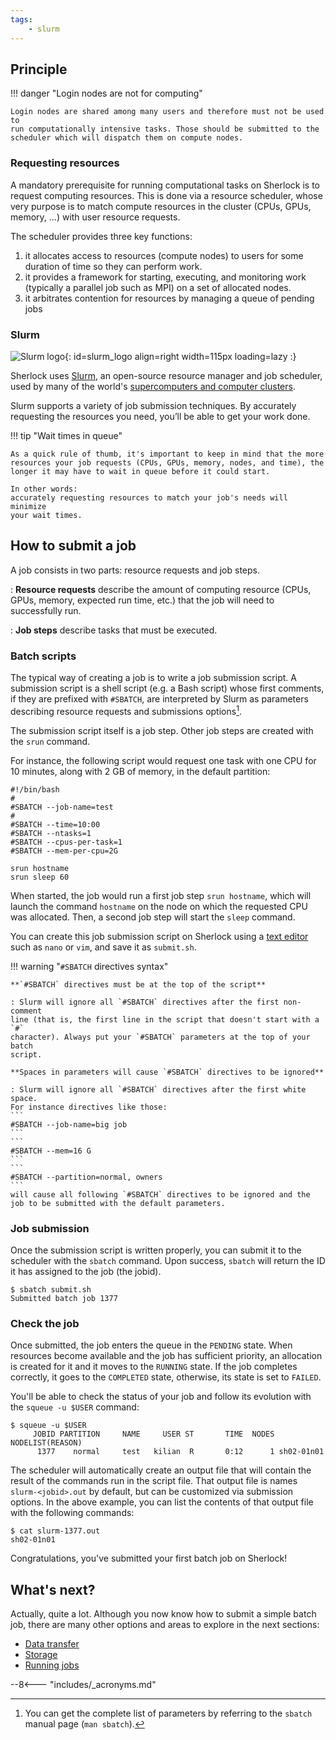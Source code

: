 ```yaml
---
tags:
    - slurm
---
```


## Principle

!!! danger "Login nodes are not for computing"

    Login nodes are shared among many users and therefore must not be used to
    run computationally intensive tasks. Those should be submitted to the
    scheduler which will dispatch them on compute nodes.

### Requesting resources

A mandatory prerequisite for running computational tasks on Sherlock is to
request computing resources. This is done via a resource scheduler, whose very
purpose is to match compute resources in the cluster (CPUs, GPUs, memory, ...)
with user resource requests.

The scheduler provides three key functions:

1. it allocates access to resources (compute nodes) to users for some duration
   of time so they can perform work.
2. it provides a framework for starting, executing, and monitoring work
   (typically a parallel job such as MPI) on a set of allocated nodes.
3. it arbitrates contention for resources by managing a queue of pending jobs


### Slurm

<!-- HTML interlude for the main page logo -->
<style>
@media only screen and (max-width: 720px) {
    #slurm_logo { display: none; }
}
</style>
![Slurm logo](https://slurm.schedmd.com/slurm_logo.png){: id=slurm_logo align=right width=115px loading=lazy :}


Sherlock uses [Slurm][url_slurm], an open-source resource manager and job
scheduler, used by many of the world's [supercomputers and computer
clusters][url_top500].


Slurm supports a variety of job submission techniques. By accurately requesting
the resources you need, you’ll be able to get your work done.

!!! tip "Wait times in queue"

    As a quick rule of thumb, it's important to keep in mind that the more
    resources your job requests (CPUs, GPUs, memory, nodes, and time), the
    longer it may have to wait in queue before it could start.

    In other words:
    accurately requesting resources to match your job's needs will minimize
    your wait times.


## How to submit a job

A job consists in two parts: resource requests and job steps.

: **Resource requests** describe the amount of computing resource (CPUs, GPUs,
memory, expected run time, etc.) that the job will need to successfully run.

: **Job steps** describe tasks that must be executed.


### Batch scripts

The typical way of creating a job is to write a job submission script. A
submission script is a shell script (e.g. a Bash script) whose first comments,
if they are prefixed with `#SBATCH`, are interpreted by Slurm as parameters
describing resource requests and submissions options[^man_sbatch].

The submission script itself is a job step. Other job steps are created with
the `srun` command.

For instance, the following script would request one task with one CPU for 10
minutes, along with 2 GB of memory, in the default partition:

``` shell
#!/bin/bash
#
#SBATCH --job-name=test
#
#SBATCH --time=10:00
#SBATCH --ntasks=1
#SBATCH --cpus-per-task=1
#SBATCH --mem-per-cpu=2G

srun hostname
srun sleep 60
```

When started, the job would run a first job step `srun hostname`, which will
launch the command `hostname` on the node on which the requested CPU was
allocated. Then, a second job step will start the `sleep` command.

You can create this job submission script on Sherlock using a [text
editor][url_texteditors] such as `nano` or `vim`, and save it as `submit.sh`.

!!! warning "`#SBATCH` directives syntax"

    **`#SBATCH` directives must be at the top of the script**

    : Slurm will ignore all `#SBATCH` directives after the first non-comment
    line (that is, the first line in the script that doesn't start with a `#`
    character). Always put your `#SBATCH` parameters at the top of your batch
    script.

    **Spaces in parameters will cause `#SBATCH` directives to be ignored**

    : Slurm will ignore all `#SBATCH` directives after the first white space.
    For instance directives like those:
    ```
    #SBATCH --job-name=big job
    ```
    ```
    #SBATCH --mem=16 G
    ```
    ```
    #SBATCH --partition=normal, owners
    ```
    will cause all following `#SBATCH` directives to be ignored and the
    job to be submitted with the default parameters.


### Job submission

Once the submission script is written properly, you can submit it to the
scheduler with the `sbatch` command. Upon success, `sbatch` will return the ID
it has assigned to the job (the jobid).

``` shell
$ sbatch submit.sh
Submitted batch job 1377
```

### Check the job

Once submitted, the job enters the queue in the `PENDING` state. When resources
become available and the job has sufficient priority, an allocation is created
for it and it moves to the `RUNNING` state. If the job completes correctly, it
goes to the `COMPLETED` state, otherwise, its state is set to `FAILED`.

You'll be able to check the status of your job and follow its evolution with
the `squeue -u $USER` command:

``` shell
$ squeue -u $USER
     JOBID PARTITION     NAME     USER ST       TIME  NODES NODELIST(REASON)
      1377    normal     test   kilian  R       0:12      1 sh02-01n01
```

The scheduler will automatically create an output file that will contain the
result of the commands run in the script file. That output file is names
`slurm-<jobid>.out` by default, but can be customized via submission options.
In the above example, you can list the contents of that output file with the
following commands:

``` shell
$ cat slurm-1377.out
sh02-01n01
```

Congratulations, you've submitted your first batch job on Sherlock!


## What's next?

Actually, quite a lot. Although you now know how to submit a simple batch job,
there are many other options and areas to explore in the next sections:

* [Data transfer][url_transfer]
* [Storage][url_storage]
* [Running jobs][url_runningjobs]



[comment]: #  (link URLs -----------------------------------------------------)

[url_slurm]:  https://slurm.schedmd.com
[url_top500]: https://top500.org

[url_texteditors]:    /docs/getting-started/#text-editors
[url_running]:        /docs/user-guide/running-jobs/

[url_transfer]:       /docs/storage/data-transfer
[url_storage]:        /docs/storage
[url_runningjobs]:    /docs/user-guide/running-jobs/

[comment]: #  (footnotes -----------------------------------------------------)

[^man_sbatch]: You can get the complete list of parameters by referring to the
  `sbatch` manual page (`man sbatch`).


--8<--- "includes/_acronyms.md"
